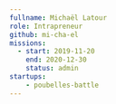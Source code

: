 ```yaml
---
fullname: Michaël Latour
role: Intrapreneur
github: mi-cha-el
missions: 
  - start: 2019-11-20
    end: 2020-12-30
    status: admin
startups: 
    - poubelles-battle
---
```

